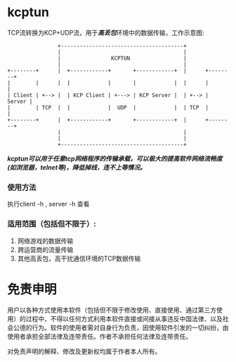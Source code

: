 # kcptun
TCP流转换为KCP+UDP流，用于***高丢包***环境中的数据传输，工作示意图:      
```
                +---------------------------------------+
                |                                       |
                |                KCPTUN                 |
                |                                       |
+--------+      |  +------------+       +------------+  |      +--------+
|        |      |  |            |       |            |  |      |        |
| Client | +--> |  | KCP Client | +---> | KCP Server |  | +--> | Server |
|        | TCP  |  |            |  UDP  |            |  | TCP  |        |
+--------+      |  +------------+       +------------+  |      +--------+
                |                                       |
                |                                       |
                +---------------------------------------+
```
***kcptun可以用于任意tcp网络程序的传输承载，可以极大的提高软件网络流畅度(如浏览器，telnet等)，降低掉线，连不上等情况。***   

### 使用方法
执行client -h , server -h 查看

### 适用范围（包括但不限于）:           
1. 网络游戏的数据传输        
2. 跨运营商的流量传输               
3. 其他高丢包，高干扰通信环境的TCP数据传输      

# 免责申明
用户以各种方式使用本软件（包括但不限于修改使用、直接使用、通过第三方使用）的过程中，不得以任何方式利用本软件直接或间接从事违反中国法律、以及社会公德的行为。软件的使用者需对自身行为负责，因使用软件引发的一切纠纷，由使用者承担全部法律及连带责任。作者不承担任何法律及连带责任。       

对免责声明的解释、修改及更新权均属于作者本人所有。
